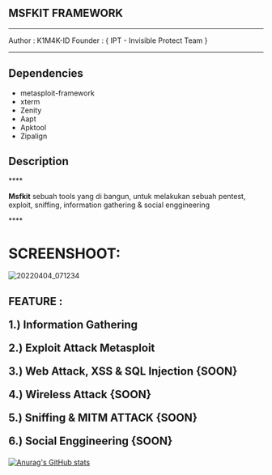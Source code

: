 ## MSFKIT FRAMEWORK
***
Author : K1M4K-ID Founder : { IPT - Invisible Protect Team }
***

## Dependencies
* metasploit-framework
* xterm
* Zenity
* Aapt
* Apktool
* Zipalign

## Description
****<p>
<b>Msfkit</b> sebuah tools yang di bangun, untuk melakukan sebuah pentest, exploit, sniffing, information gathering & social enggineering
 </p>
****
 
# SCREENSHOOT:


![20220404_071234](https://user-images.githubusercontent.com/46388169/161455347-4d120f02-c18a-4b5f-96aa-cf369512dbce.jpg)




<h2>FEATURE : 
  
1.) Information Gathering
  
2.) Exploit Attack Metasploit
  
3.) Web Attack, XSS & SQL Injection {SOON}
  
4.) Wireless Attack {SOON}
  
5.) Sniffing & MITM ATTACK {SOON}
  
6.) Social Enggineering {SOON}  
  
</h2>


[![Anurag's GitHub stats](https://github-readme-stats.vercel.app/api?username=K1M4K-ID)](https://github.com/anuraghazra/github-readme-stats)
